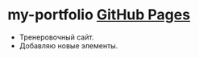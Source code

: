 # my-portfolio [GitHub Pages](https://lynch555.github.io/my-portfolio/)
- Тренеровочный сайт.
- Добавляю новые элементы.
